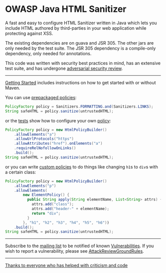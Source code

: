 # OWASP Java HTML Sanitizer 

A fast and easy to configure HTML Sanitizer written in Java which lets
you include HTML authored by third-parties in your web application while
protecting against XSS.

The existing dependencies are on guava and JSR 305.  The other jars
are only needed by the test suite.  The JSR 305 dependency is a
compile-only dependency, only needed for annotations. 

This code was written with security best practices in mind, has an
extensive test suite, and has undergone [adversarial security review](attack_review_ground_rules.md).

----

[Getting Started](getting_started.md) includes instructions on how to get started with or without Maven.

You can use [prepackaged policies](https://rawgit.com/OWASP/java-html-sanitizer/tree/master/distrib/javadoc/org/owasp/html/Sanitizers.html):

```Java
PolicyFactory policy = Sanitizers.FORMATTING.and(Sanitizers.LINKS);
String safeHTML = policy.sanitize(untrustedHTML);
```

or the [tests](https://github.com/OWASP/java-html-sanitizer/tree/master/src/tests/org/owasp/html/HtmlPolicyBuilderTest.java) show how to configure your own [policy](https://rawgit.com/OWASP/java-html-sanitizer/tree/master/distrib/javadoc/org/owasp/html/HtmlPolicyBuilder.html):

```Java
PolicyFactory policy = new HtmlPolicyBuilder()
    .allowElements("a")
    .allowUrlProtocols("https")
    .allowAttributes("href").onElements("a")
    .requireRelNofollowOnLinks()
    .build();
String safeHTML = policy.sanitize(untrustedHTML);
```

or you can write [custom policies](https://rawgit.com/OWASP/java-html-sanitizer/tree/master/distrib/javadoc/org/owasp/html/ElementPolicy.html) to do things like changing `h1`s to `div`s with a certain class:

```Java
PolicyFactory policy = new HtmlPolicyBuilder()
    .allowElements("p")
    .allowElements(
        new ElementPolicy() {
          public String apply(String elementName, List<String> attrs) {
            attrs.add("class");
            attrs.add("header-" + elementName);
            return "div";
          }
        }, "h1", "h2", "h3", "h4", "h5", "h6"))
    .build();
String safeHTML = policy.sanitize(untrustedHTML);
```

----

Subscribe to the [mailing list](http://groups.google.com/group/owasp-java-html-sanitizer-support) to be notified of known [Vulnerabilities](vulnerabilities.md).  If you wish to report a vulnerability, please see [AttackReviewGroundRules](attack_review_ground_rules.md).

----

[Thanks to everyone who has helped with criticism and code](credits.md)
